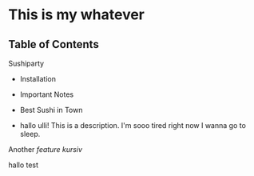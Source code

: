 This is my whatever
=====================

## Table of Contents
Sushiparty
- Installation
- Important Notes
- Best Sushi in Town

- hallo ulli!
This is a description. I'm sooo tired right now I wanna go to sleep.

Another _feature_
*kursiv*


hallo test

